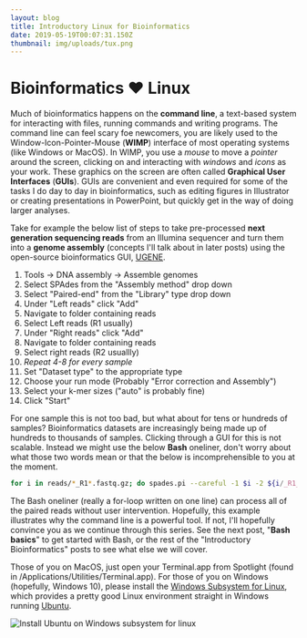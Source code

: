 ```yaml
---
layout: blog
title: Introductory Linux for Bioinformatics
date: 2019-05-19T00:07:31.150Z
thumbnail: img/uploads/tux.png
---
```

# Bioinformatics ♥ Linux

Much of bioinformatics happens on the **command line**, a text-based system for interacting with files, running commands and writing programs.  The command line can feel scary foe newcomers, you are likely used to the Window-Icon-Pointer-Mouse (**WIMP**) interface of most operating systems (like Windows or MacOS).  In WIMP, you use a _mouse_ to move a _pointer_ around the screen, clicking on and interacting with _windows_ and _icons_ as your work.  These graphics on the screen are often called **Graphical User Interfaces** (**GUIs**).  GUIs are convenient and even required for some of the tasks I do day to day in bioinformatics, such as editing figures in Illustrator or creating presentations in PowerPoint, but quickly get in the way of doing larger analyses.  

Take for example the below list of steps to take pre-processed **next generation sequencing reads** from an Illumina sequencer and turn them into a **genome assembly** (concepts I'll talk about in later posts) using the open-source bioinformatics GUI, [UGENE](http://ugene.net/).   

1. Tools → DNA assembly → Assemble genomes
2. Select SPAdes from the "Assembly method" drop down
3. Select "Paired-end" from the "Library" type drop down
4. Under "Left reads" click "Add"
5. Navigate to folder containing reads
6. Select Left reads (R1 usually)
7. Under "Right reads" click "Add"
8. Navigate to folder containing reads
9. Select right reads (R2 usuallly)
10. _Repeat 4-8 for every sample_
11. Set "Dataset type" to the appropriate type
12. Choose your run mode (Probably "Error correction and Assembly")
13. Select your k-mer sizes ("auto" is probably fine)
14. Click "Start"

For one sample this is not too bad, but what about for tens or hundreds of samples?  Bioinformatics datasets are increasingly being made up of hundreds to thousands of samples.  Clicking through a GUI for this is not scalable.  Instead we might use the below **Bash** oneliner, don't worry about what those two words mean or that the below is incomprehensible to you at the moment.  

```bash
for i in reads/*_R1*.fastq.gz; do spades.pi --careful -1 $i -2 ${i/_R1_/_R2_} -o output/$(basename $i | cut -f1 -d_) -t 6; done
```

The Bash oneliner (really a for-loop written on one line) can process all of the paired reads without user intervention.  Hopefully, this example illustrates why the command line is a powerful tool.  If not, I'll hopefully convince you as we continue through this series.  See the next post, "**Bash basics**" to get started with Bash, or the rest of the "Introductory Bioinformatics" posts to see what else we will cover.

Those of you on MacOS, just open your Terminal.app from Spotlight (found in /Applications/Utilities/Terminal.app).  For those of you on Windows (hopefully, Windows 10), please install the [Windows Subsystem for Linux](https://docs.microsoft.com/en-us/windows/wsl/install-win10), which provides a pretty good Linux environment straight in Windows running [Ubuntu](https://www.ubuntu.com/).  

![Install Ubuntu on Windows subsystem for linux](/img/uploads/wsl.png "Install Ubuntu on WSL")
